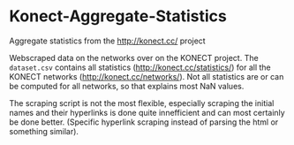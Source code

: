 # Konect-Aggregate-Statistics
Aggregate statistics from the http://konect.cc/ project

Webscraped data on the networks over on the KONECT project. The `dataset.csv` contains all statistics (http://konect.cc/statistics/) for all the KONECT networks (http://konect.cc/networks/). Not all statistics are or can be computed for all networks, so that explains most NaN values.

The scraping script is not the most flexible, especially scraping the initial names and their hyperlinks is done quite innefficient and can most certainly be done better. (Specific hyperlink scraping instead of parsing the html or something similar).



